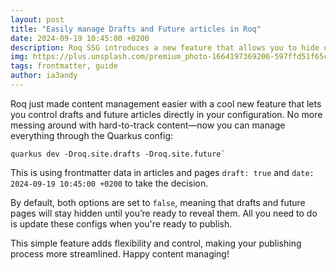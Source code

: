 ```yaml
---
layout: post
title: "Easily manage Drafts and Future articles in Roq"
date: 2024-09-19 10:45:00 +0200
description: Roq SSG introduces a new feature that allows you to hide or show draft and future articles using simple Quarkus configurations. This update gives developers greater control over which content is visible, improving content management and workflow.
img: https://plus.unsplash.com/premium_photo-1664197369206-597ffd51f65c?q=80&w=3540&auto=format&fit=crop&ixlib=rb-4.0.3&ixid=M3wxMjA3fDB8MHxwaG90by1wYWdlfHx8fGVufDB8fHx8fA%3D%3D
tags: frontmatter, guide
author: ia3andy
---
```


Roq just made content management easier with a cool new feature that lets you control drafts and future articles directly in your configuration. No more messing around with hard-to-track content—now you can manage everything through the Quarkus config:
```shell
quarkus dev -Droq.site.drafts -Droq.site.future`
````

This is using frontmatter data in articles and pages `draft: true` and `date: 2024-09-19 10:45:00 +0200` to take the decision.

By default, both options are set to `false`, meaning that drafts and future pages will stay hidden until you’re ready to reveal them. All you need to do is update these configs when you're ready to publish.

This simple feature adds flexibility and control, making your publishing process more streamlined. Happy content managing!
